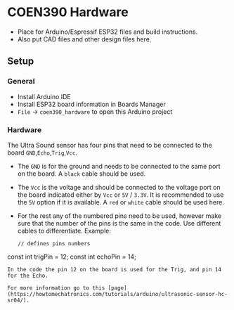 # COEN390 Hardware

- Place for Arduino/Espressif ESP32 files and build instructions.
- Also put CAD files and other design files here.

## Setup

### General

- Install Arduino IDE
- Install ESP32 board information in Boards Manager
- `File` -> `coen390_hardware` to open this Arduino project


### Hardware

The Ultra Sound sensor has four pins that need to be connected to the board `GND`,`Echo`,`Trig`,`Vcc`. 
- The `GND` is for the ground and needs to be connected to the same port on the board. A `black` cable should be used.
- The `Vcc` is the voltage and should be connected to the voltage port on the board indicated either by `Vcc` or `5V` / `3.3V`. It is recommended to use the `5V` option if it is available. A `red` or `white` cable should be used here.
- For the rest any of the numbered pins need to be used, however make sure that the number of the pins is the same in the code. Use different cables to differentiate. 
Example:

  ```
  // defines pins numbers
const int trigPin = 12;
const int echoPin = 14;

  ```
In the code the pin 12 on the board is used for the Trig, and pin 14 for the Echo.

For more information go to this [page](https://howtomechatronics.com/tutorials/arduino/ultrasonic-sensor-hc-sr04/).
